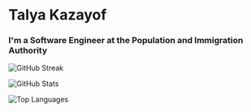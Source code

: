 # Talya Kazayof

### I'm a Software Engineer at the Population and Immigration Authority

![GitHub Streak](https://github-readme-streak-stats.herokuapp.com/?user=Talya2003&theme=tokyonight&hide_border=true&v=1)

![GitHub Stats](https://github-readme-stats.vercel.app/api?username=Talya2003&show_icons=true&theme=tokyonight)

![Top Languages](https://github-readme-stats.vercel.app/api/top-langs/?username=Talya2003&layout=compact&theme=tokyonight)
